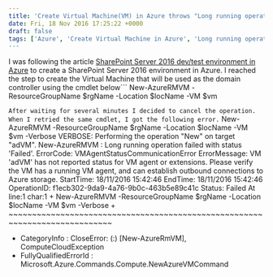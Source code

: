 ```yaml
---
title: 'Create Virtual Machine(VM) in Azure throws "Long running operation failed with status ''Failed''." through PowerShell'
date: Fri, 18 Nov 2016 17:25:22 +0000
draft: false
tags: ['Azure', 'Create Virtual Machine in Azure', 'Long running operation failed with status 'Failed', 'New-AzureRMVM', 'PowerShell', 'SharePoint 2016', 'Virtual Machine', 'VM 'adVM' has not reported status for VM agent or extensions. Please verify the VM has a running VM agent, and can establish outbound connections to Azure storage']
---
```


I was following the article [SharePoint Server 2016 dev/test environment in Azure](https://technet.microsoft.com/library/mt723354.aspx) to create a SharePoint Server 2016 environment in Azure. I reached the step to create the Virtual Machine that will be used as the domain controller using the cmdlet below```
New-AzureRMVM -ResourceGroupName $rgName -Location $locName -VM $vm


```After waiting for several minutes I decided to cancel the operation. When I retried the same cmdlet, I got the following error.```
New-AzureRMVM -ResourceGroupName $rgName -Location $locName -VM $vm -Verbose
VERBOSE: Performing the operation "New" on target "adVM".
New-AzureRMVM : Long running operation failed with status 'Failed'.
ErrorCode: VMAgentStatusCommunicationError
ErrorMessage: VM 'adVM' has not reported status for VM agent or extensions. 
Please verify the VM has a running VM agent, and can establish 
outbound connections to Azure storage.
StartTime: 18/11/2016 15:42:46
EndTime: 18/11/2016 15:42:46
OperationID: f1ecb302-9da9-4a76-9b0c-463b5e89c41c
Status: Failed
At line:1 char:1
\+ New-AzureRMVM -ResourceGroupName $rgName -Location $locName -VM $vm -Verbose
\+ ~~~~~~~~~~~~~~~~~~~~~~~~~~~~~~~~~~~~~~~~~~~~~~~~~~~~~~~~~~~~~~~~~~~~~~~~~~~~
 + CategoryInfo : CloseError: (:) \[New-AzureRmVM\], ComputeCloudException
 + FullyQualifiedErrorId : Microsoft.Azure.Commands.Compute.NewAzureVMCommand 

```I spent a while trying to understand what the error message meant. In that scenerio the error message was thrown because the VM requested was created successfully even though I interrupted the operation before. The error thrown was to prevent creating another VM with the same details. When I created the second VM, I waited long enough till the success message was displayed. ![vmcreatedsuccessfully](https://reshmeeauckloo.files.wordpress.com/2016/11/vmcreatedsuccessfully.png)